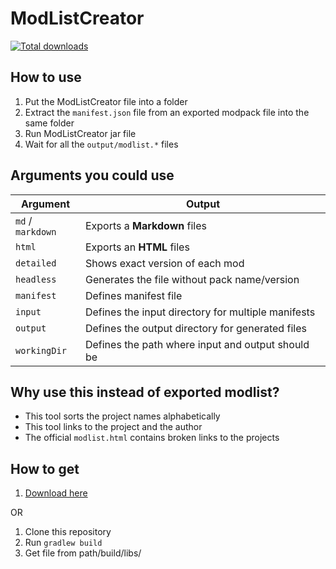 # ModListCreator
[![Total downloads](https://img.shields.io/github/downloads/MelanX/ModListCreator/total.svg)](https://www.github.com/MelanX/ModListCreator/releases/)

## How to use
1. Put the ModListCreator file into a folder
2. Extract the `manifest.json` file from an exported modpack file into the same folder
3. Run ModListCreator jar file
4. Wait for all the `output/modlist.*` files

## Arguments you could use
| Argument          | Output                                             |
|-------------------|----------------------------------------------------|
| `md` / `markdown` | Exports a **Markdown** files                       |
| `html`            | Exports an **HTML** files                          |
| `detailed`        | Shows exact version of each mod                    |
| `headless`        | Generates the file without pack name/version       |
| `manifest`        | Defines manifest file                              |
| `input`           | Defines the input directory for multiple manifests |
| `output`          | Defines the output directory for generated files   |
| `workingDir`      | Defines the path where input and output should be  |

## Why use this instead of exported modlist?
- This tool sorts the project names alphabetically
- This tool links to the project and the author
- The official `modlist.html` contains broken links to the projects

## How to get
1. [Download here](https://github.com/MelanX/ModListCreator/releases)

OR

1. Clone this repository
2. Run `gradlew build`
3. Get file from path/build/libs/